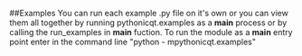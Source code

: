 ##Examples
You can run each example .py file on it's own or you can view them all together by running pythonicqt.examples as a __main__ process or by calling the run_examples in __main__ fuction. To run the module as a __main__ entry point enter in the command line "python - mpythonicqt.examples"
